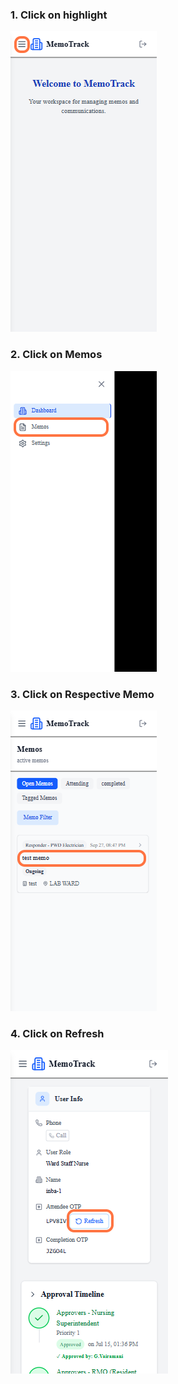 

### 1. Click on highlight
![Step 1 screenshot](https://raw.githubusercontent.com/Memotrack/docs/2c576459b479847f96321725d0da7aa2465f4045/manual/photo/81968e36-1f90-4950-bafc-0006f997e0d9.webp)


### 2. Click on Memos
![Step 2 screenshot](https://raw.githubusercontent.com/Memotrack/docs/2c576459b479847f96321725d0da7aa2465f4045/manual/photo/736fcd3d-cd8a-4770-8d4e-1187b3ba9c7c.png)


### 3. Click on Respective Memo
![Step 3 screenshot](https://raw.githubusercontent.com/Memotrack/docs/2c576459b479847f96321725d0da7aa2465f4045/manual/photo/0d22e9a3-ec0c-4451-a84c-de385bb199bd.webp)


### 4. Click on Refresh
![Step 4 screenshot](https://raw.githubusercontent.com/Memotrack/docs/2c576459b479847f96321725d0da7aa2465f4045/manual/photo/471cafb3-617d-44a4-8572-6424f14abc77.webp)
